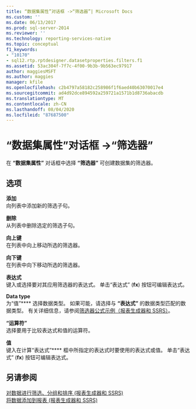 ```yaml
---
title: “数据集属性”对话框 ->“筛选器”| Microsoft Docs
ms.custom: ''
ms.date: 06/13/2017
ms.prod: sql-server-2014
ms.reviewer: ''
ms.technology: reporting-services-native
ms.topic: conceptual
f1_keywords:
- "10170"
- sql12.rtp.rptdesigner.datasetproperties.filters.f1
ms.assetid: 53ac304f-7f7c-4f00-9b3b-9b563ec97917
author: maggiesMSFT
ms.author: maggies
manager: kfile
ms.openlocfilehash: c2b4797a58182c258986f1f6aed40b63070017e4
ms.sourcegitcommit: ad4d92dce894592a259721a1571b1d8736abacdb
ms.translationtype: MT
ms.contentlocale: zh-CN
ms.lasthandoff: 08/04/2020
ms.locfileid: "87687500"
---
```

# <a name="dataset-properties-dialog-box-filters"></a>“数据集属性”对话框 -&gt;“筛选器”
  在 **“数据集属性”** 对话框中选择 **“筛选器”** 可创建数据集的筛选器。  
  
## <a name="options"></a>选项  
 **添加**  
 向列表中添加新的筛选子句。  
  
 **删除**  
 从列表中删除选定的筛选子句。  
  
 **向上键**  
 在列表中向上移动所选的筛选器。  
  
 **向下键**  
 在列表中向下移动所选的筛选器。  
  
 **表达式**  
 键入或选择要对其应用筛选器的表达式。 单击“表达式” (**fx**) 按钮可编辑表达式。  
  
 **Data type**  
 为“值”**** 选择数据类型。 如果可能，请选择与 **“表达式”** 的数据类型匹配的数据类型。 有关详细信息，请参阅[筛选器公式示例（报表生成器和 SSRS）](../report-design/filter-equation-examples-report-builder-and-ssrs.md)。  
  
 **“运算符”**  
 选择要用于比较表达式和值的运算符。  
  
 **值**  
 键入在计算“表达式”**** 框中所指定的表达式时要使用的表达式或值。 单击“表达式” (**fx**) 按钮可编辑表达式。  
  
## <a name="see-also"></a>另请参阅  
 [对数据进行筛选、分组和排序 &#40;报表生成器和 SSRS&#41;](../report-design/filter-group-and-sort-data-report-builder-and-ssrs.md)   
 [将数据添加到报表 &#40;报表生成器和 SSRS&#41;](report-datasets-ssrs.md)  
  
  
